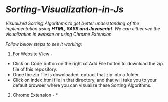# _Sorting-Visualization-in-Js_
_Visualized Sorting Algorithms to get better understanding of the implementation using **HTML, SASS and Javascript**. We can either see the visualization in website or using Chrome Extension._

_Follow below steps to see it working_:
1. For Website View - 
  * Click on Code button on the right of Add File button to download the zip file of this repository.
  * Once the zip file is downloaded, extract that zip into a folder.
  * Click on index.html file in that directory, and that will take you to your default browser where you can visualize these Sorting Algorithms. 
2. Chrome Extension - 
   * 
